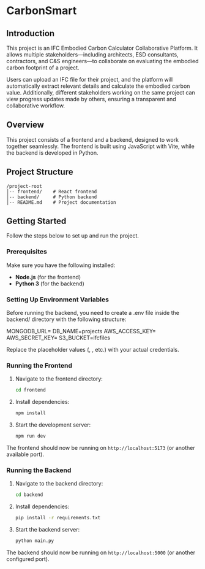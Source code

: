 # CarbonSmart

## Introduction

This project is an IFC Embodied Carbon Calculator Collaborative Platform. It allows multiple stakeholders—including architects, ESD consultants, contractors, and C&S engineers—to collaborate on evaluating the embodied carbon footprint of a project.

Users can upload an IFC file for their project, and the platform will automatically extract relevant details and calculate the embodied carbon value. Additionally, different stakeholders working on the same project can view progress updates made by others, ensuring a transparent and collaborative workflow.

## Overview
This project consists of a frontend and a backend, designed to work together seamlessly. The frontend is built using JavaScript with Vite, while the backend is developed in Python.

## Project Structure
```
/project-root
│-- frontend/    # React frontend
│-- backend/     # Python backend
│-- README.md    # Project documentation
```

## Getting Started
Follow the steps below to set up and run the project.

### Prerequisites
Make sure you have the following installed:
- **Node.js** (for the frontend)
- **Python 3** (for the backend)

### Setting Up Environment Variables

Before running the backend, you need to create a .env file inside the backend/ directory with the following structure:

MONGODB_URL=<your-mongodb-url>
DB_NAME=projects
AWS_ACCESS_KEY=<your-aws-access-key>
AWS_SECRET_KEY=<your-aws-secret-key>
S3_BUCKET=ifcfiles

Replace the placeholder values (<your-mongodb-url>, <your-aws-access-key>, etc.) with your actual credentials.

### Running the Frontend
1. Navigate to the frontend directory:
   ```sh
   cd frontend
   ```
2. Install dependencies:
   ```sh
   npm install
   ```
3. Start the development server:
   ```sh
   npm run dev
   ```
The frontend should now be running on `http://localhost:5173` (or another available port).

### Running the Backend
1. Navigate to the backend directory:
   ```sh
   cd backend
   ```
2. Install dependencies:
   ```sh
   pip install -r requirements.txt
   ```
3. Start the backend server:
   ```sh
   python main.py
   ```
The backend should now be running on `http://localhost:5000` (or another configured port).


